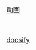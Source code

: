 
<div style="font-size:18px">

<br>

[动画](https://b23.tv/NawuvTf)

<br>

[docsify](https://docsify.js.org/#/zh-cn/)

</div>

